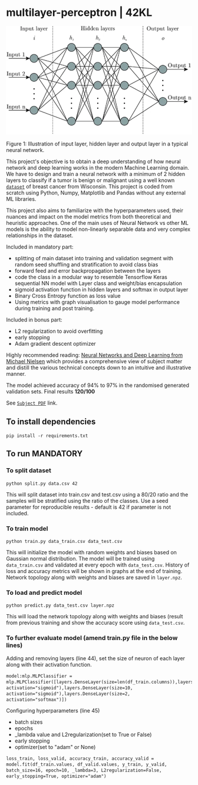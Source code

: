 # multilayer-perceptron | 42KL

![Neural Network](https://github.com/mseong123/multilayer-perceptron/blob/main/NN.png)

Figure 1: Illustration of input layer, hidden layer and output layer in a typical neural network.

This project's objective is to obtain a deep understanding of how neural network and deep learning works in the modern Machine Learning domain. We have to design and train a neural network with a minimum of 2 hidden layers to classify if a tumor is benign or malignant using a well known [`dataset`](https://archive.ics.uci.edu/dataset/17/breast+cancer+wisconsin+diagnostic) of breast cancer from Wisconsin. This project is coded from scratch using Python, Numpy, Matplotlib and Pandas without any external ML libraries. 

This project also aims to familiarize with the hyperparameters used, their nuances and impact on the model metrics from both theoretical and heuristic approaches. One of the main uses of Neural Network vs other ML models is the ability to model non-linearly separable data and very complex relationships in the dataset.

Included in mandatory part:
 - splitting of main dataset into training and validation segment with random seed shuffling and stratification to avoid class bias
 - forward feed and error backpropagation between the layers
 - code the class in a modular way to resemble Tensorflow Keras sequential NN model with Layer class and weight/bias encapsulation
 - sigmoid activation function in hidden layers and softmax in output layer
 - Binary Cross Entropy function as loss value
 - Using metrics with graph visualisation to gauge model performance during training and post training.

Included in bonus part:
 - L2 regularization to avoid overfitting
 - early stopping
 - Adam gradient descent optimizer

Highly recommended reading: [Neural Networks and Deep Learning from Michael Nielsen](http://neuralnetworksanddeeplearning.com/index.html) which provides a comprehensive view of subject matter and distill the 
various technical concepts down to an intuitive and illustrative manner.

The model achieved accuracy of 94% to 97% in the randomised generated validation sets. 
Final results **120/100**

See [`Subject PDF`](https://github.com/mseong123/multilayer-perceptron/blob/main/en.subject.pdf) link.

## To install dependencies
```
pip install -r requirements.txt
```

## To run MANDATORY

### To split dataset
```
python split.py data.csv 42
```
This will split dataset into train.csv and test.csv using a 80/20 ratio and the samples will be stratified using the ratio of the classes. Use a seed parameter for reproducible results - default is 42 if parameter is not included.

### To train model
```
python train.py data_train.csv data_test.csv
```
This will initialize the model with random weights and biases based on Gaussian normal distribution. The model will be trained using `data_train.csv` and validated at every epoch with `data_test.csv`.
History of loss and accuracy metrics will be shown in graphs at the end of training. Network topology along with weights and biases are saved in `layer.npz`.

### To load and predict model
```
python predict.py data_test.csv layer.npz
```
This will load the network topology along with weights and biases (result from previous training and show the accuracy score using `data_test.csv`.

### To further evaluate model (amend train.py file in the below lines)
Adding and removing layers (line 44), set the size of neuron of each layer along with their activation function.
```
model:mlp.MLPClassifier = mlp.MLPClassifier([layers.DenseLayer(size=len(df_train.columns)),layers.DenseLayer(size=20, activation="sigmoid"),layers.DenseLayer(size=10, activation="sigmoid"),layers.DenseLayer(size=2, activation="softmax")])
```
Configuring hyperparameters (line 45)
- batch sizes
- epochs
- _lambda value and L2regularization(set to True or False)
- early stopping
- optimizer(set to "adam" or None)
```
loss_train, loss_valid, accuracy_train, accuracy_valid = model.fit(df_train.values, df_valid.values, y_train, y_valid, batch_size=16, epoch=10, _lambda=3, L2regularization=False, early_stopping=True, optimizer="adam")
```

